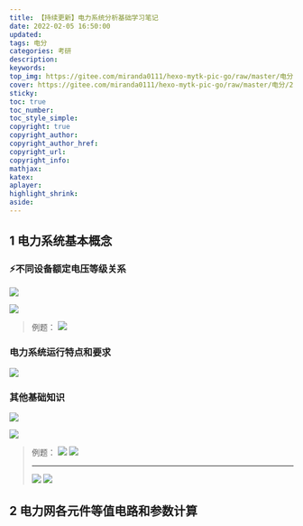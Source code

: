 ```yaml
---
title: 【持续更新】电力系统分析基础学习笔记
date: 2022-02-05 16:50:00
updated: 
tags: 电分
categories: 考研
description: 
keywords:
top_img: https://gitee.com/miranda0111/hexo-mytk-pic-go/raw/master/电分/202202051908328.png
cover: https://gitee.com/miranda0111/hexo-mytk-pic-go/raw/master/电分/202202051908328.png
sticky:
toc: true
toc_number: 
toc_style_simple: 
copyright: true
copyright_author:
copyright_author_href:
copyright_url:
copyright_info:
mathjax:
katex:
aplayer:
highlight_shrink:
aside:
---
```


## 1 电力系统基本概念

### ⚡不同设备额定电压等级关系
 
 ![](https://gitee.com/miranda0111/hexo-mytk-pic-go/raw/master/电分/1644056950471.jpg)

 ![](https://gitee.com/miranda0111/hexo-mytk-pic-go/raw/master/电分/1644053582331.jpg)
 
 >例题：
 ![](https://gitee.com/miranda0111/hexo-mytk-pic-go/raw/master/电分/1644056409618.jpg)
 
### 电力系统运行特点和要求

 ![](https://gitee.com/miranda0111/hexo-mytk-pic-go/raw/master/电分/1644057046770.jpg)

### 其他基础知识

 ![](https://gitee.com/miranda0111/hexo-mytk-pic-go/raw/master/电分/1644057237522.jpg)

 ![](https://gitee.com/miranda0111/hexo-mytk-pic-go/raw/master/电分/1644057626755.jpg)

 >例题：
 ![](https://gitee.com/miranda0111/hexo-mytk-pic-go/raw/master/电分/1644057776952.jpg)
 ![](https://gitee.com/miranda0111/hexo-mytk-pic-go/raw/master/电分/1644058393038.jpg)
 >***
 >![](https://gitee.com/miranda0111/hexo-mytk-pic-go/raw/master/电分/1644058526991.jpg)
 ![](https://gitee.com/miranda0111/hexo-mytk-pic-go/raw/master/电分/1644059027851.jpg)

## 2 电力网各元件等值电路和参数计算